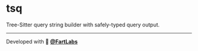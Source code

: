 # tsq

Tree-Sitter query string builder with safely-typed query output.

---

Developed with 💖 [**@FartLabs**](https://github.com/FartLabs)
